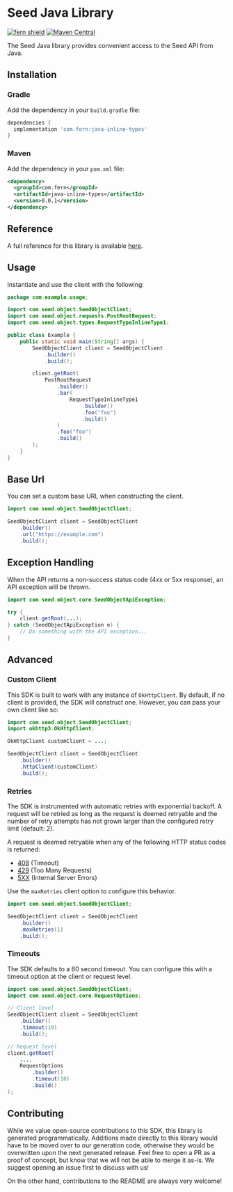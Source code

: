 # Seed Java Library

[![fern shield](https://img.shields.io/badge/%F0%9F%8C%BF-Built%20with%20Fern-brightgreen)](https://buildwithfern.com?utm_source=github&utm_medium=github&utm_campaign=readme&utm_source=Seed%2FJava)
[![Maven Central](https://img.shields.io/maven-central/v/com.fern/java-inline-types)](https://central.sonatype.com/artifact/com.fern/java-inline-types)

The Seed Java library provides convenient access to the Seed API from Java.

## Installation

### Gradle

Add the dependency in your `build.gradle` file:

```groovy
dependencies {
  implementation 'com.fern:java-inline-types'
}
```

### Maven

Add the dependency in your `pom.xml` file:

```xml
<dependency>
  <groupId>com.fern</groupId>
  <artifactId>java-inline-types</artifactId>
  <version>0.0.1</version>
</dependency>
```

## Reference

A full reference for this library is available [here](./reference.md).

## Usage

Instantiate and use the client with the following:

```java
package com.example.usage;

import com.seed.object.SeedObjectClient;
import com.seed.object.requests.PostRootRequest;
import com.seed.object.types.RequestTypeInlineType1;

public class Example {
    public static void main(String[] args) {
        SeedObjectClient client = SeedObjectClient
            .builder()
            .build();

        client.getRoot(
            PostRootRequest
                .builder()
                .bar(
                    RequestTypeInlineType1
                        .builder()
                        .foo("foo")
                        .build()
                )
                .foo("foo")
                .build()
        );
    }
}
```

## Base Url

You can set a custom base URL when constructing the client.

```java
import com.seed.object.SeedObjectClient;

SeedObjectClient client = SeedObjectClient
    .builder()
    .url("https://example.com")
    .build();
```

## Exception Handling

When the API returns a non-success status code (4xx or 5xx response), an API exception will be thrown.

```java
import com.seed.object.core.SeedObjectApiException;

try {
    client.getRoot(...);
} catch (SeedObjectApiException e) {
    // Do something with the API exception...
}
```

## Advanced

### Custom Client

This SDK is built to work with any instance of `OkHttpClient`. By default, if no client is provided, the SDK will construct one. 
However, you can pass your own client like so:

```java
import com.seed.object.SeedObjectClient;
import okhttp3.OkHttpClient;

OkHttpClient customClient = ...;

SeedObjectClient client = SeedObjectClient
    .builder()
    .httpClient(customClient)
    .build();
```

### Retries

The SDK is instrumented with automatic retries with exponential backoff. A request will be retried as long
as the request is deemed retryable and the number of retry attempts has not grown larger than the configured
retry limit (default: 2).

A request is deemed retryable when any of the following HTTP status codes is returned:

- [408](https://developer.mozilla.org/en-US/docs/Web/HTTP/Status/408) (Timeout)
- [429](https://developer.mozilla.org/en-US/docs/Web/HTTP/Status/429) (Too Many Requests)
- [5XX](https://developer.mozilla.org/en-US/docs/Web/HTTP/Status/500) (Internal Server Errors)

Use the `maxRetries` client option to configure this behavior.

```java
import com.seed.object.SeedObjectClient;

SeedObjectClient client = SeedObjectClient
    .builder()
    .maxRetries(1)
    .build();
```

### Timeouts

The SDK defaults to a 60 second timeout. You can configure this with a timeout option at the client or request level.

```java
import com.seed.object.SeedObjectClient;
import com.seed.object.core.RequestOptions;

// Client level
SeedObjectClient client = SeedObjectClient
    .builder()
    .timeout(10)
    .build();

// Request level
client.getRoot(
    ...,
    RequestOptions
        .builder()
        .timeout(10)
        .build()
);
```

## Contributing

While we value open-source contributions to this SDK, this library is generated programmatically.
Additions made directly to this library would have to be moved over to our generation code,
otherwise they would be overwritten upon the next generated release. Feel free to open a PR as
a proof of concept, but know that we will not be able to merge it as-is. We suggest opening
an issue first to discuss with us!

On the other hand, contributions to the README are always very welcome!